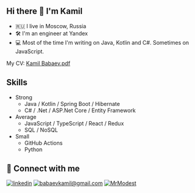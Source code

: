## Hi there 👋 I'm Kamil
- 🇷🇺 I live in Moscow, Russia
- 🛠 I'm an engineer at Yandex
- 💻 Most of the time I'm writing on Java, Kotlin and C#. Sometimes on JavaScript.

My CV: [Kamil Babaev.pdf](https://raw.githubusercontent.com/MrModest/MrModest/master/CV_Kamil_Babaev.pdf)

## Skills

- Strong
  - Java / Kotlin / Spring Boot / Hibernate
  - C# / .Net / ASP.Net Core / Entity Framework
- Average
  - JavaScript / TypeScript / React / Redux
  - SQL / NoSQL
- Small
  - GitHub Actions
  - Python

## 🤝 Connect with me
[![linkedin](https://img.shields.io/badge/linkedin%20-%230077B5.svg?&style=for-the-badge&logo=linkedin&logoColor=white)](https://www.linkedin.com/in/mrmodest/)
[![babaevkamil@gmail.com](https://img.shields.io/badge/babaevkamil%40gmail.com%20-%233594d4.svg?&style=for-the-badge&logo=mail.ru&logoColor=white)](mailto:babaevkamil@gmail.com)
[![MrModest](https://img.shields.io/badge/MrModest%20-%230077B5.svg?&style=for-the-badge&logo=Telegram&logoColor=white)](https://t.me/MrModest)
<!--
**MrModest/MrModest** is a ✨ _special_ ✨ repository because its `README.md` (this file) appears on your GitHub profile.

Here are some ideas to get you started:

- 🔭 I’m currently working on ...
- 🌱 I’m currently learning ...
- 👯 I’m looking to collaborate on ...
- 🤔 I’m looking for help with ...
- 💬 Ask me about ...
- 📫 How to reach me: ...
- 😄 Pronouns: ...
- ⚡ Fun fact: ...
-->

